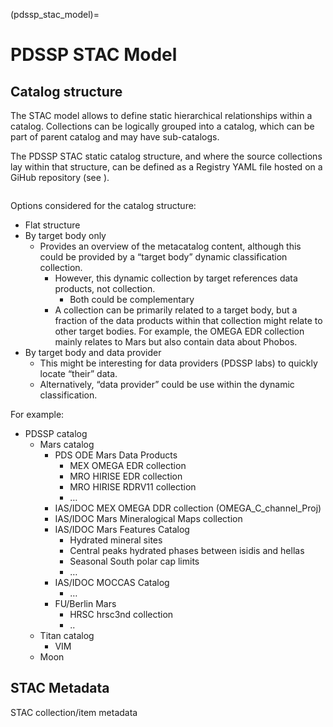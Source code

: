 (pdssp_stac_model)=
# PDSSP STAC Model

## Catalog structure

The STAC model allows to define static hierarchical relationships within a catalog. Collections can be logically grouped into a catalog, which can be part of parent catalog and may have sub-catalogs.

The PDSSP STAC static catalog structure, and where the source collections lay within that structure, can be defined as a Registry YAML file hosted on a GiHub repository (see [](pdssp_registry_ug)).

```{note} Inventory of [PDSSP Data Collections](https://docs.google.com/spreadsheets/d/1qTXSxcM2fxoUs_MuEs0AOE4QxvzfCDgfgfhTeCDmUuc/edit?usp=sharing) (Google Sheet){{ external_link }}.
```

Options considered for the catalog structure:

- Flat structure
- By target body only
    - Provides an overview of the metacatalog content, although this could be provided by a “target body” dynamic classification collection.
        - However, this dynamic collection by target references data products, not collection.
            - Both could be complementary
        - A collection can be primarily related to a target body, but a fraction of the data products within that collection might relate to other target bodies. For example, the OMEGA EDR collection mainly relates to Mars but also contain data about Phobos.
- By target body and data provider
    - This might be interesting for data providers (PDSSP labs) to quickly locate “their” data.
    - Alternatively, “data provider” could be use within the dynamic classification.

For example:

- PDSSP catalog
    - Mars catalog
        - PDS ODE Mars Data Products
            - MEX OMEGA EDR collection
            - MRO HIRISE EDR collection
            - MRO HIRISE RDRV11 collection
            - …
        - IAS/IDOC MEX OMEGA DDR collection (OMEGA_C_channel_Proj)
        - IAS/IDOC Mars Mineralogical Maps collection
        - IAS/IDOC Mars Features Catalog
            - Hydrated mineral sites
            - Central peaks hydrated phases between isidis and hellas
            - Seasonal South polar cap limits
            - …
        - IAS/IDOC MOCCAS Catalog
            - …
        - FU/Berlin Mars
            - HRSC hrsc3nd collection
            - ..
    - Titan catalog
        - VIM
    - Moon
    

## STAC Metadata

STAC collection/item metadata

```{note} Inventory of [PDSSP Data Models](https://docs.google.com/spreadsheets/d/1J6lHIhK6-9XbbXCcSwLqDamKwiOldqfQoEnucz6lx1M/edit?usp=sharing) (Google Sheet){{ external_link }}.
```